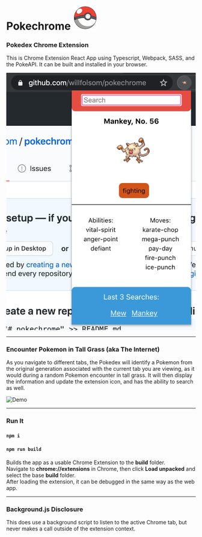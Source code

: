 # Pokechrome ![](public/pokeball64.png)

### Pokedex Chrome Extension

This is Chrome Extension React App using Typescript, Webpack, SASS, and the PokeAPI. It can be built and installed in your browser.<br/>

![Pokechrome](public/screeny.png)

---

### Encounter Pokemon in Tall Grass (aka The Internet)

As you navigate to different tabs, the Pokedex will identify a Pokemon from the original generation associated with the current tab you are viewing, as it would during a random Pokemon encounter in tall grass. It will then display the information and update the extension icon, and has the ability to search as well.

![Demo](public/demo.gif)

---

### Run It

#### `npm i`

#### `npm run build`

Builds the app as a usable Chrome Extension to the **build** folder.<br/>
Navigate to **chrome://extensions** in Chrome, then click **Load unpacked** and select the base **build** folder.<br/>
After loading the extension, it can be debugged in the same way as the web app.

---

### Background.js Disclosure

This does use a background script to listen to the active Chrome tab, but never makes a call outside of the extension context.
